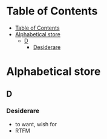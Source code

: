 # Table of Contents
- [Table of Contents](#table-of-contents)
- [Alphabetical store](#alphabetical-store)
  - [D](#d)
    - [Desiderare](#desiderare)
# Alphabetical store
## D
### Desiderare
- to want, wish for
- RTFM